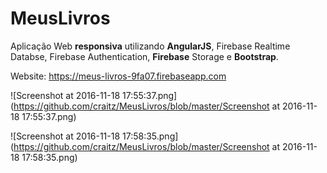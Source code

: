 # MeusLivros
Aplicação Web <strong>responsiva</strong> utilizando <strong>AngularJS</strong>, Firebase Realtime Databse, Firebase Authentication, <strong>Firebase</strong> Storage e <strong>Bootstrap</strong>.

Website: https://meus-livros-9fa07.firebaseapp.com

![Screenshot at 2016-11-18 17:55:37.png](https://github.com/craitz/MeusLivros/blob/master/Screenshot at 2016-11-18 17:55:37.png)

![Screenshot at 2016-11-18 17:58:35.png](https://github.com/craitz/MeusLivros/blob/master/Screenshot at 2016-11-18 17:58:35.png)

